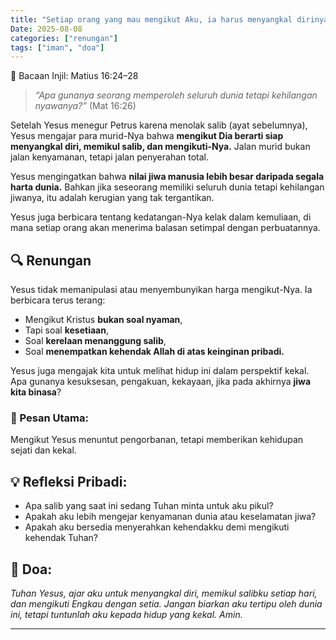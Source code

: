 ```yaml
---
title: "Setiap orang yang mau mengikut Aku, ia harus menyangkal dirinya, memikul salibnya dan mengikut Aku. "
Date: 2025-08-08
categories: ["renungan"]
tags: ["iman", "doa"]
---
```


📖 Bacaan Injil: Matius 16:24–28

> _“Apa gunanya seorang memperoleh seluruh dunia tetapi kehilangan nyawanya?”_ (Mat 16:26)

Setelah Yesus menegur Petrus karena menolak salib (ayat sebelumnya), Yesus mengajar para murid-Nya bahwa **mengikut Dia berarti siap menyangkal diri, memikul salib, dan mengikuti-Nya.** Jalan murid bukan jalan kenyamanan, tetapi jalan penyerahan total.

Yesus mengingatkan bahwa **nilai jiwa manusia lebih besar daripada segala harta dunia.** Bahkan jika seseorang memiliki seluruh dunia tetapi kehilangan jiwanya, itu adalah kerugian yang tak tergantikan.

Yesus juga berbicara tentang kedatangan-Nya kelak dalam kemuliaan, di mana setiap orang akan menerima balasan setimpal dengan perbuatannya.

## 🔍 Renungan

Yesus tidak memanipulasi atau menyembunyikan harga mengikut-Nya. Ia berbicara terus terang:

- Mengikut Kristus **bukan soal nyaman**,
- Tapi soal **kesetiaan**,
- Soal **kerelaan menanggung salib**,
- Soal **menempatkan kehendak Allah di atas keinginan pribadi.**

Yesus juga mengajak kita untuk melihat hidup ini dalam perspektif kekal. Apa gunanya kesuksesan, pengakuan, kekayaan, jika pada akhirnya **jiwa kita binasa**?

### 🎯 Pesan Utama:

Mengikut Yesus menuntut pengorbanan, tetapi memberikan kehidupan sejati dan kekal.

## 💡 Refleksi Pribadi:

- Apa salib yang saat ini sedang Tuhan minta untuk aku pikul?
- Apakah aku lebih mengejar kenyamanan dunia atau keselamatan jiwa?
- Apakah aku bersedia menyerahkan kehendakku demi mengikuti kehendak Tuhan?

## 🙏 Doa:

_Tuhan Yesus, ajar aku untuk menyangkal diri, memikul salibku setiap hari, dan mengikuti Engkau dengan setia. Jangan biarkan aku tertipu oleh dunia ini, tetapi tuntunlah aku kepada hidup yang kekal. Amin._

---
